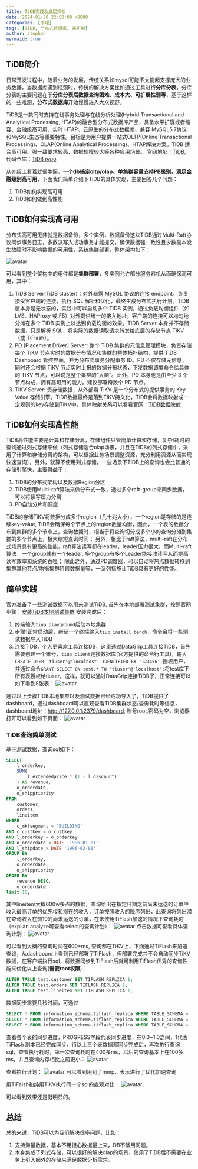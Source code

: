 ```yaml
---
title: TiDB实践及底层探析
date: 2024-01-30 22:00:00 +0800
categories: [原理]
tags: [TiDB, 分布式数据库, 高可用]
author: stephan
mermaid: true
---
```


## TiDB简介
日常开发过程中，随着业务的发展，传统关系如mysql可能不太能起支撑庞大的业务数据，当数据库遇到瓶颈时，传统的解决方案比如通过工具进行**分库分表**，分库分表的主要问题在于**分库分表后数据查询困难、成本大、可扩展性弱等**，基于这样的一些难题，**分布式数据库**开始慢慢进入大众视野。

TiDB是一款同时支持在线事务处理与在线分析处理(Hybrid Transactional and Analytical Processing, HTAP)的融合型分布式数据库产品，具备水平扩容或者缩容、金融级高可用、实时 HTAP、云原生的分布式数据库、兼容 MySQL5.7协议和MySQL生态等重要特性。目标是为用户提供一站式OLTP(Online Transactional Processing)、OLAP(Online Analytical Processing)、HTAP解决方案。TiDB 适合高可用、强一致要求较高、数据规模较大等各种应用场景。
官网地址：[TiDB](https://docs.pingcap.com/zh/tidb/stable/overview), 代码仓库：[TiDB repo](https://github.com/pingcap/tidb/tree/master)

从介绍上看着就很牛逼，**一个db搞定oltp/olap、单集群容量支持PB级别，满足金融级别高可用**，下面我们简单介绍下TiDB的具体实现，主要回答几个问题：
1. TiDB如何实现高可用
2. TiDB如何做到高性能

## TiDB如何实现高可用
分布式高可用无非就是数据备份，多个实例，数据备份这块TiDB通过Multi-Raft协议同步事务日志，多数派写入成功事务才能提交，确保数据强一致性且少数副本发生故障时不影响数据的可用性，系统集群部署，整体架构如下：

![avatar](/assets/img/jan/tidb.png)

可以看到整个架构中的组件都是**集群部署**，多实例允许部分服务宕机从而确保高可用，其中：
1. TiDB Server(TiDB cluster)：对外暴露 MySQL 协议的连接 endpoint，负责接受客户端的连接，执行 SQL 解析和优化，最终生成分布式执行计划。TiDB 层本身是无状态的，实践中可以启动多个 TiDB 实例，通过负载均衡组件（如 LVS、HAProxy 或 F5）对外提供统一的接入地址，客户端的连接可以均匀地分摊在多个 TiDB 实例上以达到负载均衡的效果。TiDB Server 本身并不存储数据，只是解析 SQL，将实际的数据读取请求转发给底层的存储节点 TiKV（或 TiFlash）。
2. PD (Placement Driver) Server: 整个 TiDB 集群的元信息管理模块，负责存储每个 TiKV 节点实时的数据分布情况和集群的整体拓扑结构，提供 TiDB Dashboard 管控界面，并为分布式事务分配事务 ID。PD 不仅存储元信息，同时还会根据 TiKV 节点实时上报的数据分布状态，下发数据调度命令给具体的 TiKV 节点，可以说是整个集群的“大脑”。此外，PD 本身也是由至少 3 个节点构成，拥有高可用的能力。建议部署奇数个 PD 节点。
3. TiKV Server: 责存储数据，从外部看 TiKV 是一个分布式的提供事务的 Key-Value 存储引擎。TiDB数据最终是落到TiKV持久化，TiDB会将数据映射成一定规则的key存储到TiKV中，具体映射关系可以看看官网：[TiDB数据映射](https://docs.pingcap.com/zh/tidb/stable/tidb-computing)

## TiDB如何实现高性能
TiDB高性能主要是计算和存储分离，存储组件只管简单计算和存储，复杂/耗时的查询通过列式存储来做（列式存储适合olap场景，并且在TiDB的列式存储中，采用了计算和存储分离的架构，可以根据业务场景调整资源，充分利用资源从而实现快速查询），另外，就算不使用列式存储，一些场景下TiDB上的查询也会比普通的存储引擎快，主要得益于：
1. TiDB的分布式架构以及数据Region分区
2. TiDB使用Multi-raft算法来做分布式一致，通过多个raft-group来同步数据，可以将读写压力分离
3. PD自动分片和调度

TiDB的存储TiKV将数据分成多个region（几十兆大小），一个region是存储的是连续key-value, TiDB会确保每个节点上的region数量均衡，因此，一个表的数据分布到集群的多个节点上，查询数据时，相当于将查询切分成多个小的查询分摊到集群的多个节点上，极大缩短查询时间；
另外，相比于raft算法，multi-raft在分布式场景具有更高的性能，raft算法读写都在leader，leader压力很大，而Multi-raft算法，一个group就有一个leader, 多个group有多个Leader能接收读写从而提高读写效率和系统的吞吐；
除此之外，通过PD调度器，可以自动将热点数据转移到集群其他节点/均衡集群阶段数据量等，一系列措施让TiDB具有更好的性能。


## 简单实践
官方准备了一些测试数据可以用来测试TiDB, 首先在本地部署测试集群，按照官网步骤：[安装TiDB本地测试集群](https://docs.pingcap.com/zh/tidb/stable/quick-start-with-tidb#%E9%83%A8%E7%BD%B2%E6%9C%AC%E5%9C%B0%E6%B5%8B%E8%AF%95%E9%9B%86%E7%BE%A4)
安装完成后：

1. 终端输入`tiup playground`启动本地集群
2. 步骤1正常启动后，新起一个终端输入`tiup install bench`，命令会将一些测试数据导入TiDB
3. 连接TiDB，个人更喜欢工具连接DB，这里通过DataGrip工具连接TiDB，首先需要创建一个账号，`tiup client`连接数据库(官方提供的命令行工具)，输入`CREATE USER 'tiuser'@'localhost' IDENTIFIED BY '123456';`授权用户，并通过命令`GRANT SELECT ON test.* TO 'tiuser'@'localhost';`将test库下所有表授权给tiuser，这样，就可以通过DataGrip连接TiDB了，正常连接可以如下看到8张表：
![avatar](/assets/img/jan/test_data.jpg)

通过以上步骤TiDB本地集群以及测试数据已经成功导入了，TiDB提供了dashboard，通过dashboard可以直观查看TiDB集群状态/查询耗时等信息，dashboard地址：http://127.0.0.1:2379/dashboard, 账号root,密码为空，浏览器打开可以看到如下页面：
![avatar](/assets/img/jan/tidb_dashboard.jpg)

### TiDB查询简单测试
基于测试数据，查询sql如下：
```sql
SELECT
    l_orderkey,
    SUM(
        l_extendedprice * (1 - l_discount)
    ) AS revenue,
    o_orderdate,
    o_shippriority
FROM
    customer,
    orders,
    lineitem
WHERE
    c_mktsegment = 'BUILDING'
AND c_custkey = o_custkey
AND l_orderkey = o_orderkey
AND o_orderdate < DATE '1996-01-01'
AND l_shipdate > DATE '1996-02-01'
GROUP BY
    l_orderkey,
    o_orderdate,
    o_shippriority
ORDER BY
    revenue DESC,
    o_orderdate
limit 10;
```
其中lineitem大概600w多点的数据，查询给出在指定日期之前尚未运送的订单中收入最高订单的优先权和潜在的收入，订单按照收入的降序列出，此查询将列出潜在查询收入在前10的尚未运送的订单，在未使用TiFlash加速的情况下查询耗时（explian analyze可查看select的查询计划）：
![avatar](/assets/img/jan/sql-no-flash.png)
点击数据可查看具体查询计划：
![avatar](/assets/img/jan/sql-no-flash-plan.jpg)

可以看到大概的查询时间在600+ms, 查询都在TiKV上，下面通过TiFlash来加速查询，从dashboard上看到已经部署了TiFlash，但部署完成并不会自动同步TiKV数据，在客户端执行sql，将数据同步到TiFlash后就可利用TiFlash优秀的查询性能来优化以上查询(**需要root权限**)：
```sql
ALTER TABLE test.customer SET TIFLASH REPLICA 1;
ALTER TABLE test.orders SET TIFLASH REPLICA 1;
ALTER TABLE test.lineitem SET TIFLASH REPLICA 1;
```
数据同步需要几秒时间，可通过
```sql
SELECT * FROM information_schema.tiflash_replica WHERE TABLE_SCHEMA = 'test' and TABLE_NAME = 'customer';
SELECT * FROM information_schema.tiflash_replica WHERE TABLE_SCHEMA = 'test' and TABLE_NAME = 'orders';
SELECT * FROM information_schema.tiflash_replica WHERE TABLE_SCHEMA = 'test' and TABLE_NAME = 'lineitem';
```
查看各个表的同步进度，PROGRESS字段代表同步进度，在0.0~1.0之间，1代表TiFlash 副本已经完成同步，待以上三个表数据都同步完成后，再次执行查询sql，查看执行耗时，第一次查询耗时在400多ms，以后的查询基本上在100多ms，并且查询内存相比之前更小：
![avatar](/assets/img/jan/sql-with-flash.jpg)

查看执行计划：
![avatar](/assets/img/jan/sql-with-flash-plan.jpg)
可以看到用到了mmp，表示进行了优化加速查询

用TiFalsh和纯用TiKV执行同一个sql的直观对比：
![avatar](/assets/img/jan/select-compare.jpg)

可以看到效果还是挺明显的。

## 总结
总的来说，TiDB可以为我们解决很多问题，比如：
1. 支持海量数据，基本不用担心数据量上来，DB不够用问题。
2. 本身集成了列式存储，可以很好的解决olap的场景，使用了TiDB后不需要在业务上引入额外的存储来满足数据分析需求。